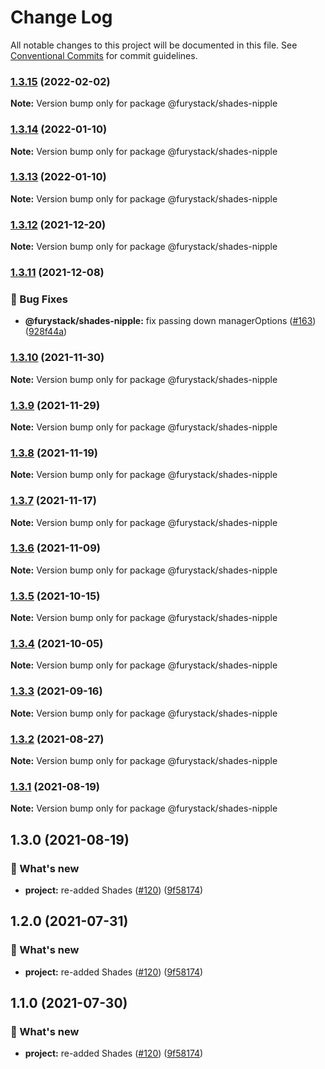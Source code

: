 # Change Log

All notable changes to this project will be documented in this file.
See [Conventional Commits](https://conventionalcommits.org) for commit guidelines.

### [1.3.15](https://github.com/furystack/furystack/compare/@furystack/shades-nipple@1.3.14...@furystack/shades-nipple@1.3.15) (2022-02-02)

**Note:** Version bump only for package @furystack/shades-nipple






### [1.3.14](https://github.com/furystack/furystack/compare/@furystack/shades-nipple@1.3.12...@furystack/shades-nipple@1.3.14) (2022-01-10)

**Note:** Version bump only for package @furystack/shades-nipple






### [1.3.13](https://github.com/furystack/furystack/compare/@furystack/shades-nipple@1.3.12...@furystack/shades-nipple@1.3.13) (2022-01-10)

**Note:** Version bump only for package @furystack/shades-nipple






### [1.3.12](https://github.com/furystack/furystack/compare/@furystack/shades-nipple@1.3.11...@furystack/shades-nipple@1.3.12) (2021-12-20)

**Note:** Version bump only for package @furystack/shades-nipple






### [1.3.11](https://github.com/furystack/furystack/compare/@furystack/shades-nipple@1.3.10...@furystack/shades-nipple@1.3.11) (2021-12-08)


### 🐛 Bug Fixes

* **@furystack/shades-nipple:** fix passing down managerOptions ([#163](https://github.com/furystack/furystack/issues/163)) ([928f44a](https://github.com/furystack/furystack/commit/928f44a13c4e2159ff61848b699e295988693239))




### [1.3.10](https://github.com/furystack/furystack/compare/@furystack/shades-nipple@1.3.9...@furystack/shades-nipple@1.3.10) (2021-11-30)

**Note:** Version bump only for package @furystack/shades-nipple






### [1.3.9](https://github.com/furystack/furystack/compare/@furystack/shades-nipple@1.3.8...@furystack/shades-nipple@1.3.9) (2021-11-29)

**Note:** Version bump only for package @furystack/shades-nipple






### [1.3.8](https://github.com/furystack/furystack/compare/@furystack/shades-nipple@1.3.7...@furystack/shades-nipple@1.3.8) (2021-11-19)

**Note:** Version bump only for package @furystack/shades-nipple






### [1.3.7](https://github.com/furystack/furystack/compare/@furystack/shades-nipple@1.3.6...@furystack/shades-nipple@1.3.7) (2021-11-17)

**Note:** Version bump only for package @furystack/shades-nipple






### [1.3.6](https://github.com/furystack/furystack/compare/@furystack/shades-nipple@1.3.5...@furystack/shades-nipple@1.3.6) (2021-11-09)

**Note:** Version bump only for package @furystack/shades-nipple






### [1.3.5](https://github.com/furystack/furystack/compare/@furystack/shades-nipple@1.3.4...@furystack/shades-nipple@1.3.5) (2021-10-15)

**Note:** Version bump only for package @furystack/shades-nipple






### [1.3.4](https://github.com/furystack/furystack/compare/@furystack/shades-nipple@1.3.3...@furystack/shades-nipple@1.3.4) (2021-10-05)

**Note:** Version bump only for package @furystack/shades-nipple






### [1.3.3](https://github.com/furystack/furystack/compare/@furystack/shades-nipple@1.3.2...@furystack/shades-nipple@1.3.3) (2021-09-16)

**Note:** Version bump only for package @furystack/shades-nipple






### [1.3.2](https://github.com/furystack/furystack/compare/@furystack/shades-nipple@1.3.1...@furystack/shades-nipple@1.3.2) (2021-08-27)

**Note:** Version bump only for package @furystack/shades-nipple






### [1.3.1](https://github.com/furystack/furystack/compare/@furystack/shades-nipple@1.3.0...@furystack/shades-nipple@1.3.1) (2021-08-19)

**Note:** Version bump only for package @furystack/shades-nipple






## 1.3.0 (2021-08-19)


### 🚀 What's new

* **project:** re-added Shades ([#120](https://github.com/furystack/furystack/issues/120)) ([9f58174](https://github.com/furystack/furystack/commit/9f58174b3762fd4e4106f48215a72ec295cf2553))




## 1.2.0 (2021-07-31)


### 🚀 What's new

* **project:** re-added Shades ([#120](https://github.com/furystack/furystack/issues/120)) ([9f58174](https://github.com/furystack/furystack/commit/9f58174b3762fd4e4106f48215a72ec295cf2553))




## 1.1.0 (2021-07-30)


### 🚀 What's new

* **project:** re-added Shades ([#120](https://github.com/furystack/furystack/issues/120)) ([9f58174](https://github.com/furystack/furystack/commit/9f58174b3762fd4e4106f48215a72ec295cf2553))
